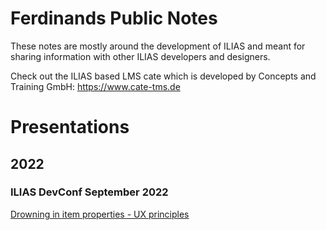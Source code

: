 # Ferdinands Public Notes

These notes are mostly around the development of ILIAS and meant for sharing information with other ILIAS developers and designers.

Check out the ILIAS based LMS cate which is developed by Concepts and Training GmbH: https://www.cate-tms.de

# Presentations

## 2022

### ILIAS DevConf September 2022

[Drowning in item properties - UX principles](./ILIAS-development/Presentations/2022/DevConf_Sep-2022_UX-principles-for-properties/index.html)
